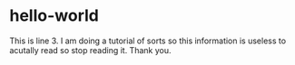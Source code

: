 # hello-world
 
 This is line 3. I am doing a tutorial of sorts so this information is useless to acutally read so stop reading it. Thank you.
